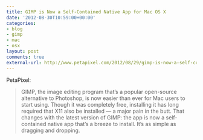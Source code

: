 ```yaml
---
title: GIMP is Now a Self-Contained Native App for Mac OS X
date: '2012-08-30T10:59:00+00:00'
categories:
- blog
- gimp
- mac
- osx
layout: post
comments: true
external-url: http://www.petapixel.com/2012/08/29/gimp-is-now-a-self-contained-native-app-for-mac-os-x/
---
```


PetaPixel:

> GIMP, the image editing program that’s a popular open-source alternative to Photoshop, is now easier than ever for Mac users to start using. Though it was completely free, installing it has long required that X11 also be installed — a major pain in the butt. That changes with the latest version of GIMP: the app is now a self-contained native app that’s a breeze to install. It’s as simple as dragging and dropping.




